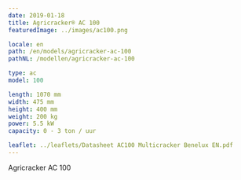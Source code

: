 ```yaml
---
date: 2019-01-18
title: Agricracker® AC 100
featuredImage: ../images/ac100.png

locale: en
path: /en/models/agricracker-ac-100
pathNL: /modellen/agricracker-ac-100

type: ac
model: 100

length: 1070 mm 
width: 475 mm
height: 400 mm
weight: 200 kg
power: 5.5 kW
capacity: 0 - 3 ton / uur

leaflet: ../leaflets/Datasheet AC100 Multicracker Benelux EN.pdf
---
```

Agricracker AC 100